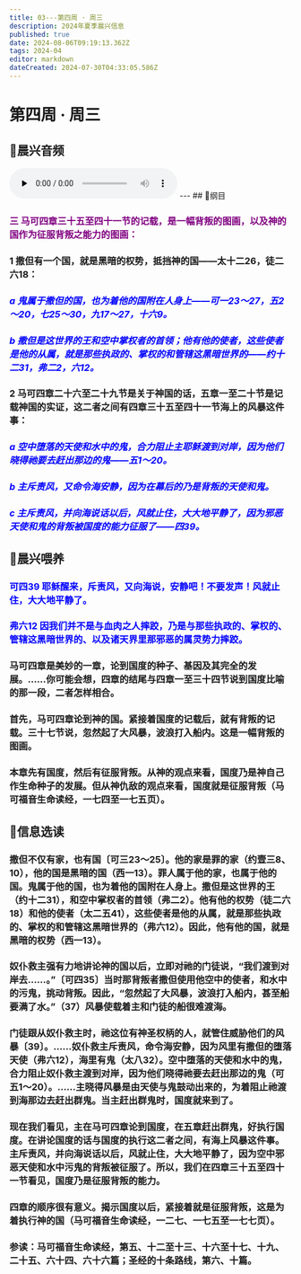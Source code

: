 ```yaml
---
title: 03---第四周 · 周三
description: 2024年夏季晨兴信息
published: true
date: 2024-08-06T09:19:13.362Z
tags: 2024-04
editor: markdown
dateCreated: 2024-07-30T04:33:05.586Z
---
```


# 第四周 · 周三
## 🎵晨兴音频
<audio id="audio" controls="" preload="none">
      <source id="mp3" src="/2024-04/week4/week4day3.mp3">
</audio>
---
## 📖纲目

### <font color=purple>三    马可四章三十五至四十一节的记载，是一幅背叛的图画，以及神的国作为征服背叛之能力的图画：</font>

### 1    撒但有一个国，就是黑暗的权势，抵挡神的国——太十二26，徒二六18：

### <font color=blue>*a    鬼属于撒但的国，也为着他的国附在人身上——可一23～27，五2～20，七25～30，九17～27，十六9。*</font>

### <font color=blue>*b    撒但是这世界的王和空中掌权者的首领；他有他的使者，这些使者是他的从属，就是那些执政的、掌权的和管辖这黑暗世界的——约十二31，弗二2，六12。*</font>

### 2    马可四章二十六至二十九节是关于神国的话，五章一至二十节是记载神国的实证，这二者之间有四章三十五至四十一节海上的风暴这件事：

### <font color=blue>*a    空中堕落的天使和水中的鬼，合力阻止主耶稣渡到对岸，因为他们晓得祂要去赶出那边的鬼——五1～20。*</font>

### <font color=blue>*b    主斥责风，又命令海安静，因为在幕后的乃是背叛的天使和鬼。*</font>

### <font color=blue>*c    主斥责风，并向海说话以后，风就止住，大大地平静了，因为邪恶天使和鬼的背叛被国度的能力征服了——四39。*</font>

## 📖晨兴喂养

### <font color=blue>可四39    耶稣醒来，斥责风，又向海说，安静吧！不要发声！风就止住，大大地平静了。</font>

### <font color=blue>弗六12    因我们并不是与血肉之人摔跤，乃是与那些执政的、掌权的、管辖这黑暗世界的、以及诸天界里那邪恶的属灵势力摔跤。</font>

### 马可四章是美妙的一章，论到国度的种子、基因及其完全的发展。……你可能会想，四章的结尾与四章一至三十四节说到国度比喻的那一段，二者怎样相合。

### 首先，马可四章论到神的国。紧接着国度的记载后，就有背叛的记载。三十七节说，忽然起了大风暴，波浪打入船内。这是一幅背叛的图画。

### 本章先有国度，然后有征服背叛。从神的观点来看，国度乃是神自己作生命种子的发展。但从神仇敌的观点来看，国度就是征服背叛（马可福音生命读经，一七四至一七五页）。

## 📖信息选读

### 撒但不仅有家，也有国〔可三23～25〕。他的家是罪的家（约壹三8、10），他的国是黑暗的国（西一13）。罪人属于他的家，也属于他的国。鬼属于他的国，也为着他的国附在人身上。撒但是这世界的王（约十二31），和空中掌权者的首领（弗二2）。他有他的权势（徒二六18）和他的使者（太二五41），这些使者是他的从属，就是那些执政的、掌权的和管辖这黑暗世界的（弗六12）。因此，他有他的国，就是黑暗的权势（西一13）。

### 奴仆救主强有力地讲论神的国以后，立即对祂的门徒说，“我们渡到对岸去……。”〔可四35〕当时那背叛者撒但使用他空中的使者，和水中的污鬼，挑动背叛。因此，“忽然起了大风暴，波浪打入船内，甚至船要满了水。”（37）风暴使载着主和门徒的船很难渡海。

### 门徒跟从奴仆救主时，祂这位有神圣权柄的人，就管住威胁他们的风暴〔39〕。……奴仆救主斥责风，命令海安静，因为风里有撒但的堕落天使（弗六12），海里有鬼（太八32）。空中堕落的天使和水中的鬼，合力阻止奴仆救主渡到对岸，因为他们晓得祂要去赶出那边的鬼（可五1～20）。……主晓得风暴是由天使与鬼鼓动出来的，为着阻止祂渡到海那边去赶出群鬼。当主赶出群鬼时，国度就来到了。

### 现在我们看见，主在马可四章论到国度，在五章赶出群鬼，好执行国度。在讲论国度的话与国度的执行这二者之间，有海上风暴这件事。主斥责风，并向海说话以后，风就止住，大大地平静了，因为空中邪恶天使和水中污鬼的背叛被征服了。所以，我们在四章三十五至四十一节看见，国度乃是征服背叛的能力。

### 四章的顺序很有意义。揭示国度以后，紧接着就是征服背叛，这是为着执行神的国（马可福音生命读经，一二七、一七五至一七七页）。

### 参读：马可福音生命读经，第五、十二至十三、十六至十七、十九、二十五、六十四、六十六篇；圣经的十条路线，第六、十篇。
<!-- Google tag (gtag.js) -->
<script async src="https://www.googletagmanager.com/gtag/js?id=G-1P8709Z16T"></script>
<script>
  window.dataLayer = window.dataLayer || [];
  function gtag(){dataLayer.push(arguments);}
  gtag('js', new Date());

  gtag('config', 'G-1P8709Z16T');
</script>
